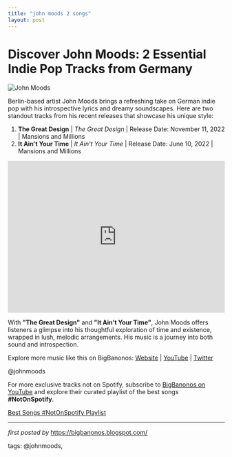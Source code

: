 ```yaml
---
title: "john moods 2 songs"
layout: post
---
```

<h1>Discover John Moods: 2 Essential Indie Pop Tracks from Germany</h1>
<img src="https://dq-agency.com/dq-agency-new/wp-content/uploads/2019/07/John-Moods-by-Noel-Richter.jpeg" alt="John Moods"> <p>Berlin-based artist John Moods brings a refreshing take on German indie pop with his introspective lyrics and dreamy soundscapes. Here are two standout tracks from his recent releases that showcase his unique style:</p> <ol> <li><strong>The Great Design</strong> | <em>The Great Design</em> | Release Date: November 11, 2022 | Mansions and Millions</li> <li><strong>It Ain't Your Time</strong> | <em>It Ain't Your Time</em> | Release Date: June 10, 2022 | Mansions and Millions</li>
</ol> <div> <iframe src="https://open.spotify.com/embed/playlist/2GpuN5Vh9xgMkylqQM1j1y?utm_source=generator" width="100%" height="352" frameBorder="0" allowfullscreen="" allow="autoplay; clipboard-write; encrypted-media; fullscreen; picture-in-picture" loading="lazy"></iframe>
</div> <p>With <strong>"The Great Design"</strong> and <strong>"It Ain't Your Time"</strong>, John Moods offers listeners a glimpse into his thoughtful exploration of time and existence, wrapped in lush, melodic arrangements. His music is a journey into both sound and introspection.</p> <div> <p>Explore more music like this on BigBanonos: <a href="https://bigbanonos.blogspot.com/">Website</a> | <a href="https://www.youtube.com/@BigBanonos">YouTube</a> | <a href="https://x.com/bigbanonos">Twitter</a></p>
</div> <!-- Tags -->
<p>@johnmoods</p>


<!--Subscribe and Playlist Links-->
<div>
    <p>For more exclusive tracks not on Spotify, subscribe to <a href="https://www.youtube.com/@BigBanonos" target="_blank">BigBanonos on YouTube</a> and explore their curated playlist of the best songs <strong>#NotOnSpotify</strong>.</p>
    <p><a href="https://www.youtube.com/playlist?list=PLtuNtuTatqI0kFahUCbtbfenC_ET5O_tr" target="_blank">Best Songs #NotOnSpotify Playlist<br /></a></p></div>

<hr />

<p><em>first posted by</em> <a href="https://bigbanonos.blogspot.com/" rel="noopener" target="_new">https://bigbanonos.blogspot.com/</a></p>

<p>tags: @johnmoods,</p>
